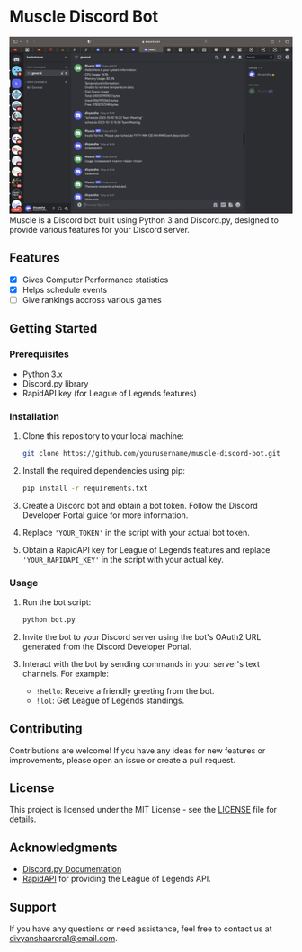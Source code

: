 # Muscle Discord Bot

![Alt text](https://github.com/divyanshaaa/Kasukabe-defense-group/blob/main/Screenshot%202023-10-05%20at%204.58.12%20PM.png)
Muscle is a Discord bot built using Python 3 and Discord.py, designed to provide various features for your Discord server.

## Features

- [x] Gives Computer Performance statistics
- [x] Helps schedule events
- [ ] Give rankings accross various games

## Getting Started

### Prerequisites

- Python 3.x
- Discord.py library
- RapidAPI key (for League of Legends features)

### Installation

1. Clone this repository to your local machine:

   ```bash
   git clone https://github.com/yourusername/muscle-discord-bot.git
   ```

2. Install the required dependencies using pip:

   ```bash
   pip install -r requirements.txt
   ```

3. Create a Discord bot and obtain a bot token. Follow the Discord Developer Portal guide for more information.

4. Replace `'YOUR_TOKEN'` in the script with your actual bot token.

5. Obtain a RapidAPI key for League of Legends features and replace `'YOUR_RAPIDAPI_KEY'` in the script with your actual key.

### Usage

1. Run the bot script:

   ```bash
   python bot.py
   ```

2. Invite the bot to your Discord server using the bot's OAuth2 URL generated from the Discord Developer Portal.

3. Interact with the bot by sending commands in your server's text channels. For example:

   - `!hello`: Receive a friendly greeting from the bot.
   - `!lol`: Get League of Legends standings.

## Contributing

Contributions are welcome! If you have any ideas for new features or improvements, please open an issue or create a pull request.

## License

This project is licensed under the MIT License - see the [LICENSE](LICENSE) file for details.

## Acknowledgments

- [Discord.py Documentation](https://discordpy.readthedocs.io/)
- [RapidAPI](https://rapidapi.com/) for providing the League of Legends API.

## Support

If you have any questions or need assistance, feel free to contact us at divyanshaarora1@email.com.
